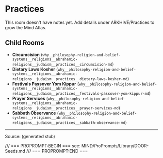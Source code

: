 # Practices

This room doesn't have notes yet. Add details under ARKHIVE/Practices to grow the Mind Atlas.

## Child Rooms
- **Circumcision** (`why__philosophy-religion-and-belief-systems__religions__abrahamic-religions__judaism__practices__circumcision-md`)
- **Dietary Laws Kosher** (`why__philosophy-religion-and-belief-systems__religions__abrahamic-religions__judaism__practices__dietary-laws-kosher-md`)
- **Festivals Passover Yom Kippur** (`why__philosophy-religion-and-belief-systems__religions__abrahamic-religions__judaism__practices__festivals-passover-yom-kippur-md`)
- **Prayer Services** (`why__philosophy-religion-and-belief-systems__religions__abrahamic-religions__judaism__practices__prayer-services-md`)
- **Sabbath Observance** (`why__philosophy-religion-and-belief-systems__religions__abrahamic-religions__judaism__practices__sabbath-observance-md`)

---
Source: (generated stub)

/// === PROPROMPT:BEGIN ===
see: MIND/ProPrompts/Library/DOOR-Seeds.md
/// === PROPROMPT:END ===
